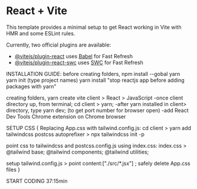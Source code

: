 # React + Vite

This template provides a minimal setup to get React working in Vite with HMR and some ESLint rules.

Currently, two official plugins are available:

- [@vitejs/plugin-react](https://github.com/vitejs/vite-plugin-react/blob/main/packages/plugin-react/README.md) uses [Babel](https://babeljs.io/) for Fast Refresh
- [@vitejs/plugin-react-swc](https://github.com/vitejs/vite-plugin-react-swc) uses [SWC](https://swc.rs/) for Fast Refresh

INSTALLATION GUIDE: before creating folders, 
npm install --gobal yarn 
yarn init (type project names) yarn 
install "stop reactjs app before adding packages with yarn"

creating folders, 
yarn create vite client > React > JavaScript -once client directory up, from terminal;
cd client > yarn;
 -after yarn installed in client> directory, type yarn dev;
 (to get port number for browser open) -add React Dev Tools Chrome extension on Chrome browser

SETUP CSS {
Replacing App.css with tailwind.config.js:
cd client > yarn add tailwindcss postcss autoprefixer > npx tailwindcss init -p

point css to tailwindcss and postcss.config.js using index.css:
index.css > @tailwind base; @tailwind components; @tailwind utilities;

setup tailwind.config.js > point content:["./src/*.jsx"] ;
safely delete App.css files
}

START CODING 37:15min

